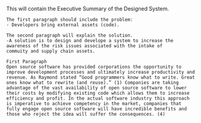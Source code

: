 This will contain the Executive Summary of the Designed System.

    The first paragraph should include the problem:
    - Developers bring external assets (code).

    The second paragraph will explain the solution. 
    -A solution is to design and develope a system to increase the awareness of the risk issues associated with the intake of       commuity and supply chain assets. 

    First Paragraph
    Open source software has provided corporations the opportunity to improve development processes and ultimately increase productivity and revenue. As Raymond stated “Good programmers know what to write. Great ones know what to rewrite (and reuse).” (1) Companies are taking advantage of the vast availability of open source software to lower their costs by modifying existing code which allows them to increase efficiency and profit. In the actual software industry this approach is imperative to achieve competency in the market, companies that fully engage open source software will have incredible benefits and those who reject the idea will suffer the consequences. (4)
